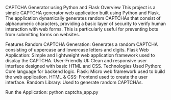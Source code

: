CAPTCHA Generator using Python and Flask
Overview
This project is a simple CAPTCHA generator web application built using Python and Flask. The application dynamically generates random CAPTCHAs that consist of alphanumeric characters, providing a basic layer of security to verify human interaction with web forms. This is particularly useful for preventing bots from submitting forms on websites.

Features
Random CAPTCHA Generation: Generates a random CAPTCHA consisting of uppercase and lowercase letters and digits.
Flask Web Application: Simple and lightweight web application framework used to display the CAPTCHA.
User-Friendly UI: Clean and responsive user interface designed with basic HTML and CSS.
Technologies Used
Python: Core language for backend logic.
Flask: Micro web framework used to build the web application.
HTML & CSS: Frontend used to create the user interface.
Random Library: Used to generate random CAPTCHAs.

Run the Application:
python captcha_app.py
